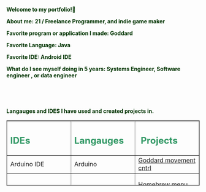 <p><strong><span style="color: #003300;">Welcome to my portfolio!🐸</span></strong></p>
<p><strong><span style="color: #003300;">About me: 21 / Freelance Programmer, and indie game maker&nbsp;</span></strong></p>
<p><strong><span style="color: #003300;">Favorite program or application I made: Goddard&nbsp;</span></strong></p>
<p><strong><span style="color: #003300;">Favorite Language: Java</span></strong></p>
<p><strong><span style="color: #003300;">Favorite IDE: Android IDE</span></strong></p>
<p><strong><span style="color: #003300;">What do I see myself doing in 5 years: Systems Engineer, Software engineer , or data engineer&nbsp;</span></strong></p>
<p>&nbsp;</p>
<p>&nbsp;</p>
<p><strong><span style="color: #003300;">Langauges and IDES I have used and created projects in.</span></strong></p>
<table style="border-collapse: collapse; width: 100%; height: 170px;" border="1">
<tbody>
<tr style="height: 18px;">
<td style="width: 33.3333%; height: 18px;">
<h2><span style="color: #339966;"><strong>IDEs</strong></span></h2>
</td>
<td style="width: 33.3333%; height: 18px;">
<h2><span style="color: #339966;">Langauges&nbsp;</span></h2>
</td>
<td style="width: 33.3333%; height: 18px;">
<h2><span style="color: #00ff00;">&nbsp;<span style="color: #339966;">Projects</span></span></h2>
</td>
</tr>
<tr style="height: 18px;">
<td style="width: 33.3333%; height: 18px;">Arduino IDE</td>
<td style="width: 33.3333%; height: 18px;">Arduino</td>
<td style="width: 33.3333%; height: 18px;"><a href="https://github.com/Chardelyce/Goddard-/tree/Jimmy/goddardard">Goddard movement cntrl</a></td>
</tr>
<tr style="height: 18px;">
<td style="width: 33.3333%; height: 18px;">Visual Studio</td>
<td style="width: 33.3333%; height: 18px;">Cpp/ Forms/c#</td>
<td style="width: 33.3333%; height: 18px;">
<p><a href="https://github.com/Chardelyce/hbmenuchanger">Homebrew menu changer</a></p>
<p><a href="https://github.com/Chardelyce/Download-adventure">Download-adventure(a quick side test)</a></p>
<p><a href="https://github.com/Chardelyce/Beta-goddard">Goddard(first version)</a></p>
</td>
</tr>
<tr style="height: 18px;">
<td style="width: 33.3333%; height: 18px;">
<p>Unity</p>
</td>
<td style="width: 33.3333%; height: 18px;">C#</td>
<td style="width: 33.3333%; height: 18px;"><a href="https://github.com/fullsaildevelopment/2201-CSBS-bit-squared">Empyere: Faerens Tale(2D RPG)</a></td>
</tr>
<tr style="height: 52px;">
<td style="width: 33.3333%; height: 52px;">
<p>Eclipse</p>
</td>
<td style="width: 33.3333%; height: 52px;">Java</td>
<td style="width: 33.3333%; height: 52px;">&nbsp;</td>
</tr>
<tr style="height: 46px;">
<td style="width: 33.3333%; height: 46px;">
<p>Android Studio IDE&nbsp;</p>
</td>
<td style="width: 33.3333%; height: 46px;">Java/XML</td>
<td style="width: 33.3333%; height: 46px;">
<p><a href="https://github.com/Chardelyce/Goddard-">Goddard</a></p>
<p><a href="https://github.com/Chardelyce/android98">Android98 (unfinished)</a></p>
<p><a href="https://github.com/Chardelyce/Neutron-Blasts">Neutron-Blasts(going to be remade)</a></p>
</td>
</tr>
</tbody>
</table>
<p>&nbsp;</p>
<p>&nbsp;</p>
